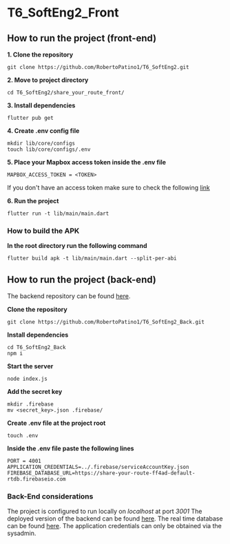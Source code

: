 # T6_SoftEng2_Front

## How to run the project (front-end)
**1. Clone the repository**
```
git clone https://github.com/RobertoPatino1/T6_SoftEng2.git
```
**2. Move to project directory**
```
cd T6_SoftEng2/share_your_route_front/
```

**3. Install dependencies**
```
flutter pub get
```

**4. Create .env config file**
```
mkdir lib/core/configs
touch lib/core/configs/.env
```

**5. Place your Mapbox access token inside the .env file**
```
MAPBOX_ACCESS_TOKEN = <TOKEN>
```
If you don't have an access token make sure to check the following [link](https://docs.mapbox.com/help/getting-started/access-tokens/)

**6. Run the project**
```
flutter run -t lib/main/main.dart
```
### How to build the APK
**In the root directory run the following command**
```
flutter build apk -t lib/main/main.dart --split-per-abi
```

## How to run the project (back-end)
The backend repository can be found [here](https://github.com/RobertoPatino1/T6_SoftEng2_Back).

**Clone the repository**
```
git clone https://github.com/RobertoPatino1/T6_SoftEng2_Back.git
```

**Install dependencies**
```
cd T6_SoftEng2_Back
npm i
```

**Start the server**
```
node index.js
```

**Add the secret key**
```
mkdir .firebase
mv <secret_key>.json .firebase/
```

**Create .env file at the project root**
```
touch .env
```
**Inside the .env file paste the following lines**
```
PORT = 4001
APPLICATION_CREDENTIALS=../.firebase/serviceAccountKey.json
FIREBASE_DATABASE_URL=https://share-your-route-ff4ad-default-rtdb.firebaseio.com
```
### Back-End considerations
The project is configured to run locally on *localhost* at port *3001*
The deployed version of the backend can be found [here](https://shareyourroute-back.onrender.com/).
The real time database can be found [here](https://share-your-route-ff4ad-default-rtdb.firebaseio.com).
The application credentials can only be obtained via the sysadmin.


